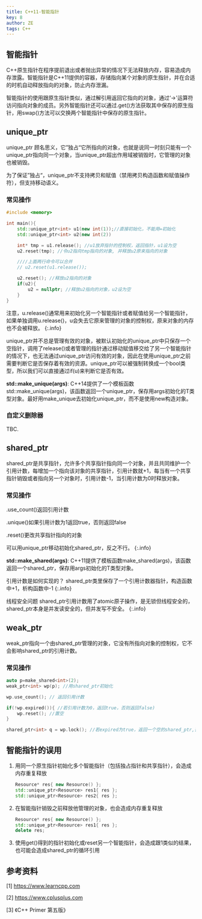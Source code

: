 ```yaml
---
title: C++11-智能指针
key: 8
author: ZE
tags: C++
---
```

<!--more-->
## 智能指针
C++原生指针在程序提前退出或者抛出异常的情况下无法释放内存，容易造成内存泄露。智能指针是C++11提供的容器，存储指向某个对象的原生指针，并在合适的时机自动释放指向的对象，防止内存泄漏。

智能指针的使用跟原生指针类似，通过解引用返回它指向的对象，通过‘->'运算符访问指向对象的成员。另外智能指针还可以通过.get()方法获取其中保存的原生指针，用swap()方法可以交换两个智能指针中保存的原生指针。
## unique_ptr
unique_ptr 顾名思义，它”独占“它所指向的对象，也就是说同一时刻只能有一个unique_ptr指向同一个对象，当unique_ptr超出作用域被销毁时，它管理的对象也被销毁。

为了保证”独占“，unique_ptr不支持拷贝和赋值（禁用拷贝构造函数和赋值操作符），但支持移动语义。

### 常见操作
```cpp
#include <memory>

int main(){
    std::unique_ptr<int> u1(new int(1));//直接初始化，不能用=初始化
    std::unique_ptr<int> u2(new int(2))

    int* tmp = u1.release(); //u1放弃指针的控制权，返回指针，u1设为空
    u2.reset(tmp); //令u2指向tmp指向的对象, 并释放u2原来指向的对象

    ////上面两行命令可以合并
    // u2.reset(u1.release());

    u2.reset(); //释放u2指向的对象
    if(u2){
        u2 = nullptr; //释放u2指向的对象，u2设为空
    }
}
```
注意，u.release()通常用来初始化另一个智能指针或者赋值给另一个智能指针，如果单独调用u.release()，u会失去它原来管理的对象的控制权，原来对象的内存也不会被释放。
{:.info}

unique_ptr并不总是管理有效的对象，被默认初始化的unique_ptr中只保存一个空指针，调用了release()或者管理的指针通过移动赋值移交给了另一个智能指针的情况下，也无法通过unique_ptr访问有效的对象，因此在使用unique_ptr之前需要判断它是否保存着有效的资源。unique_ptr可以被强制转换成一个bool类型，所以我们可以直接通过if(u)来判断它是否有效。

**std::make_unique<T>(args)**:
C++14提供了一个模板函数std::make_unique<T>(args)，该函数返回一个unique_ptr，保存用args初始化的T类型对象。最好用make_unique去初始化unique_ptr，而不是使用new构造对象。

### 自定义删除器
TBC.

## shared_ptr
shared_ptr是共享指针，允许多个共享指针指向同一个对象，并且共同维护一个引用计数，每增加一个指向该对象的共享指针，引用计数就+1，每当有一个共享指针销毁或者指向另一个对象时，引用计数-1，当引用计数为0时释放对象。

### 常见操作
.use_count()返回引用计数

.unique()如果引用计数为1返回true，否则返回false

.reset()更改共享指针指向的对象

可以用unique_ptr移动初始化shared_ptr，反之不行。
{:.info}

**std::make_shared<T>(args)**: C++11提供了模板函数make_shared<T>(args)，该函数返回一个shared_ptr，保存用args初始化的T类型对象。

引用计数是如何实现的？
shared_ptr类里保存了一个引用计数器指针，构造函数中+1，析构函数中-1
{:.info}

线程安全问题
shared_ptr引用计数用了atomic原子操作，是无锁但线程安全的，shared_ptr本身是并发读安全的，但并发写不安全。
{:.info}

## weak_ptr
weak_ptr指向一个由shared_ptr管理的对象，它没有所指向对象的控制权，它不会影响shared_ptr的引用计数。

### 常见操作
```cpp
auto p=make_shared<int>(2);
weak_ptr<int> wp(p); //用shared_ptr初始化

wp.use_count(); // 返回引用计数

if(!wp.expired()){ //若引用计数为0，返回true，否则返回false)
    wp.reset(); //置空
}

shared_ptr<int> q = wp.lock(); //若expired为true，返回一个空的shared_ptr,否则返回一个绑定在同一个对象上的shared_ptr
```

## 智能指针的误用
1. 用同一个原生指针初始化多个智能指针（包括独占指针和共享指针），会造成内存重复释放
    ```cpp
    Resource* res{ new Resource() };
    std::unique_ptr<Resource> res1{ res };
    std::unique_ptr<Resource> res2{ res };
    ```
2. 在智能指针销毁之前释放他管理的对象，也会造成内存重复释放
   ```cpp
   Resource* res{ new Resource() };
   std::unique_ptr<Resource> res1{ res };
   delete res;
   ```
3. 使用get()得到的指针初始化或reset另一个智能指针，会造成跟1类似的结果，也可能会造成shared_ptr的循环引用
   
## 参考资料
[1] https://www.learncpp.com

[2] https://www.cplusplus.com

[3] 《C++ Primer 第五版》